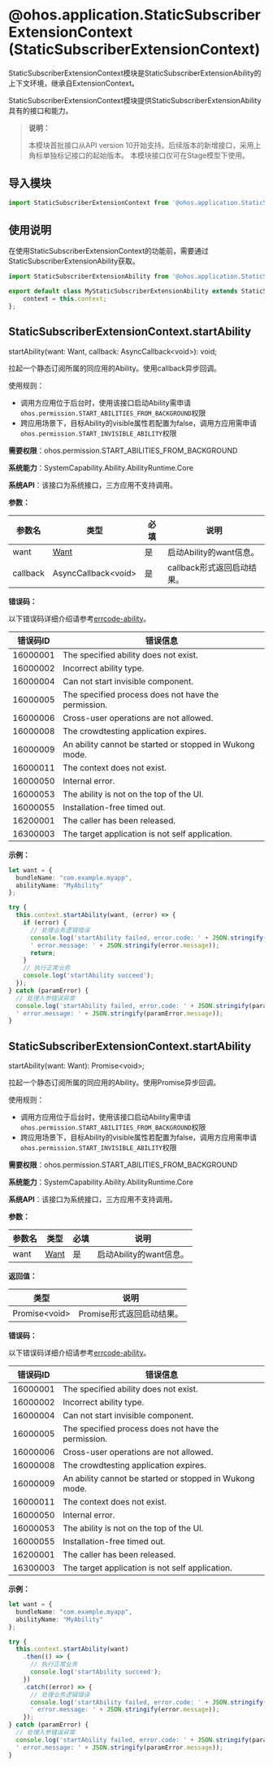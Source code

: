 # @ohos.application.StaticSubscriberExtensionContext (StaticSubscriberExtensionContext)

StaticSubscriberExtensionContext模块是StaticSubscriberExtensionAbility的上下文环境，继承自ExtensionContext。

StaticSubscriberExtensionContext模块提供StaticSubscriberExtensionAbility具有的接口和能力。

> **说明：**
>
> 本模块首批接口从API version 10开始支持。后续版本的新增接口，采用上角标单独标记接口的起始版本。
> 本模块接口仅可在Stage模型下使用。

## 导入模块

```ts
import StaticSubscriberExtensionContext from '@ohos.application.StaticSubscriberExtensionContext'
```

## 使用说明

在使用StaticSubscriberExtensionContext的功能前，需要通过StaticSubscriberExtensionAbility获取。

```ts
import StaticSubscriberExtensionAbility from '@ohos.application.StaticSubscriberExtensionAbility'

export default class MyStaticSubscriberExtensionAbility extends StaticSubscriberExtensionAbility {
    context = this.context;
};
```

## StaticSubscriberExtensionContext.startAbility

startAbility(want: Want, callback: AsyncCallback&lt;void&gt;): void;

拉起一个静态订阅所属的同应用的Ability。使用callback异步回调。

使用规则：
 - 调用方应用位于后台时，使用该接口启动Ability需申请`ohos.permission.START_ABILITIES_FROM_BACKGROUND`权限
 - 跨应用场景下，目标Ability的visible属性若配置为false，调用方应用需申请`ohos.permission.START_INVISIBLE_ABILITY`权限

**需要权限**：ohos.permission.START_ABILITIES_FROM_BACKGROUND

**系统能力**：SystemCapability.Ability.AbilityRuntime.Core

**系统API**：该接口为系统接口，三方应用不支持调用。

**参数：**

| 参数名   | 类型                                | 必填 | 说明                       |
| -------- | ----------------------------------- | ---- | -------------------------- |
| want     | [Want](js-apis-app-ability-want.md) | 是   | 启动Ability的want信息。    |
| callback | AsyncCallback&lt;void&gt;           | 是   | callback形式返回启动结果。 |

**错误码：**

以下错误码详细介绍请参考[errcode-ability](../errorcodes/errorcode-ability.md)。

| 错误码ID | 错误信息                                                     |
| -------- | ------------------------------------------------------------ |
| 16000001 | The specified ability does not exist.                        |
| 16000002 | Incorrect ability type.                                      |
| 16000004 | Can not start invisible component.                           |
| 16000005 | The specified process does not have the permission.          |
| 16000006 | Cross-user operations are not allowed.                       |
| 16000008 | The crowdtesting application expires.                        |
| 16000009 | An ability cannot be started or stopped in Wukong mode.      |
| 16000011 | The context does not exist.                                  |
| 16000050 | Internal error.                                              |
| 16000053 | The ability is not on the top of the UI.                     |
| 16000055 | Installation-free timed out.                                 |
| 16200001 | The caller has been released.                                |
| 16300003 | The target application is not self application.              |

**示例：**

  ```ts
  let want = {
    bundleName: "com.example.myapp",
    abilityName: "MyAbility"
  };

  try {
    this.context.startAbility(want, (error) => {
      if (error) {
        // 处理业务逻辑错误
        console.log('startAbility failed, error.code: ' + JSON.stringify(error.code) +
        ' error.message: ' + JSON.stringify(error.message));
        return;
      }
      // 执行正常业务
      console.log('startAbility succeed');
    });
  } catch (paramError) {
    // 处理入参错误异常
    console.log('startAbility failed, error.code: ' + JSON.stringify(paramError.code) +
    ' error.message: ' + JSON.stringify(paramError.message));
  }
  ```

## StaticSubscriberExtensionContext.startAbility

startAbility(want: Want): Promise&lt;void&gt;;

拉起一个静态订阅所属的同应用的Ability。使用Promise异步回调。

使用规则：
 - 调用方应用位于后台时，使用该接口启动Ability需申请`ohos.permission.START_ABILITIES_FROM_BACKGROUND`权限
 - 跨应用场景下，目标Ability的visible属性若配置为false，调用方应用需申请`ohos.permission.START_INVISIBLE_ABILITY`权限

**需要权限**：ohos.permission.START_ABILITIES_FROM_BACKGROUND

**系统能力**：SystemCapability.Ability.AbilityRuntime.Core

**系统API**：该接口为系统接口，三方应用不支持调用。

**参数：**

| 参数名 | 类型                                | 必填 | 说明                    |
| ------ | ----------------------------------- | ---- | ----------------------- |
| want   | [Want](js-apis-app-ability-want.md) | 是   | 启动Ability的want信息。 |

**返回值：**

| 类型                | 说明                      |
| ------------------- | ------------------------- |
| Promise&lt;void&gt; | Promise形式返回启动结果。 |

**错误码：**

以下错误码详细介绍请参考[errcode-ability](../errorcodes/errorcode-ability.md)。

| 错误码ID | 错误信息                                                     |
| -------- | ------------------------------------------------------------ |
| 16000001 | The specified ability does not exist.                        |
| 16000002 | Incorrect ability type.                                      |
| 16000004 | Can not start invisible component.                           |
| 16000005 | The specified process does not have the permission.          |
| 16000006 | Cross-user operations are not allowed.                       |
| 16000008 | The crowdtesting application expires.                        |
| 16000009 | An ability cannot be started or stopped in Wukong mode.      |
| 16000011 | The context does not exist.                                  |
| 16000050 | Internal error.                                              |
| 16000053 | The ability is not on the top of the UI.                     |
| 16000055 | Installation-free timed out.                                 |
| 16200001 | The caller has been released.                                |
| 16300003 | The target application is not self application.              |

**示例：**

  ```ts
  let want = {
    bundleName: "com.example.myapp",
    abilityName: "MyAbility"
  };

  try {
    this.context.startAbility(want)
      .then(() => {
        // 执行正常业务
        console.log('startAbility succeed');
      })
      .catch((error) => {
        // 处理业务逻辑错误
        console.log('startAbility failed, error.code: ' + JSON.stringify(error.code) +
        ' error.message: ' + JSON.stringify(error.message));
      });
  } catch (paramError) {
    // 处理入参错误异常
    console.log('startAbility failed, error.code: ' + JSON.stringify(paramError.code) +
    ' error.message: ' + JSON.stringify(paramError.message));
  }
  ```